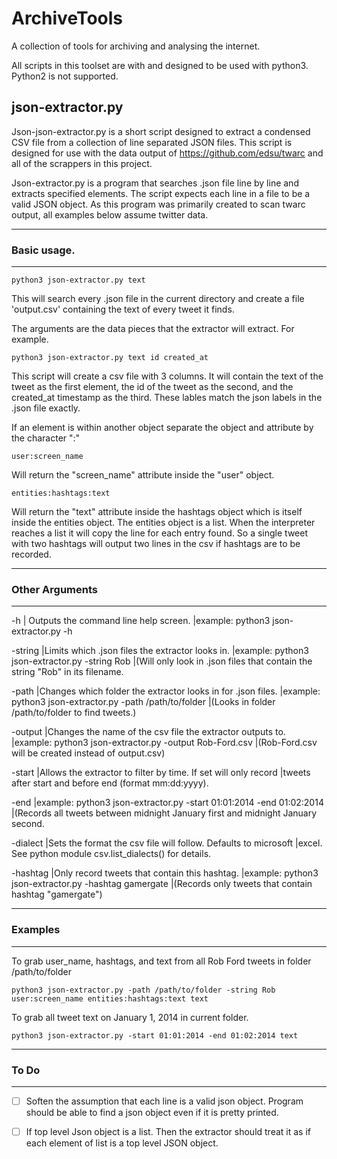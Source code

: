 # ArchiveTools
A collection of tools for archiving and analysing the internet.

All scripts in this toolset are with and designed to be used with python3.
Python2 is not supported.

## json-extractor.py

Json-json-extractor.py is a short script designed to extract a condensed CSV
file from a collection of line separated JSON files. This script is designed
for use with the data output of https://github.com/edsu/twarc and all of the
scrappers in this project.

Json-extractor.py is a program that searches .json file line by line and extracts
specified elements. The script expects each line in a file to be a valid JSON
object. As this program was primarily created to scan twarc output, all examples
below assume twitter data.

------------
### Basic usage.
------------

	python3 json-extractor.py text

This will search every .json file in the current directory and create a file
'output.csv' containing the text of every tweet it finds.

The arguments are the data pieces that the extractor will extract. For example.

	python3 json-extractor.py text id created_at

This script will create a csv file with 3 columns. It will contain the text of
the tweet as the first element, the id of the tweet as the second, and the
created_at timestamp as the third. These lables match the json labels in the
.json file exactly.

If an element is within another object separate the object and attribute by the
character ":"

	user:screen_name

Will return the "screen_name" attribute inside the "user" object.

	entities:hashtags:text

Will return the "text" attribute inside the hashtags object which is itself
inside the entities object. The entities object is a list. When the interpreter
reaches a list it will copy the line for each entry found. So a single tweet
with two hashtags will output two lines in the csv if hashtags are to be recorded.

---------------
### Other Arguments
---------------

-h          | Outputs the command line help screen.
            |example: python3 json-extractor.py -h

-string     |Limits which .json files the extractor looks in.
            |example: python3 json-extractor.py -string Rob
            |(Will only look in .json files that contain the string "Rob" in its filename.

-path       |Changes which folder the extractor looks in for .json files.
            |example: python3 json-extractor.py -path /path/to/folder
            |(Looks in folder /path/to/folder to find tweets.)

-output     |Changes the name of the csv file the extractor outputs to.
            |example: python3 json-extractor.py -output Rob-Ford.csv
            |(Rob-Ford.csv will be created instead of output.csv)

-start      |Allows the extractor to filter by time. If set will only record
            |tweets after start and before end (format mm:dd:yyyy).

-end        |example: python3 json-extractor.py -start 01:01:2014 -end 01:02:2014
            |(Records all tweets between midnight January first and midnight January second.

-dialect    |Sets the format the csv file will follow. Defaults to microsoft
            |excel. See python module csv.list_dialects() for details.

-hashtag    |Only record tweets that contain this hashtag.
            |example: python3 json-extractor.py -hashtag gamergate
            |(Records only tweets that contain hashtag "gamergate")

--------
### Examples
--------

To grab user_name, hashtags, and text from all Rob Ford tweets in folder /path/to/folder

	python3 json-extractor.py -path /path/to/folder -string Rob user:screen_name entities:hashtags:text text

To grab all tweet text on January 1, 2014 in current folder.

	python3 json-extractor.py -start 01:01:2014 -end 01:02:2014 text

--------
### To Do
--------

- [ ] Soften the assumption that each line is a valid json object. Program should be able to find a json object even if it is pretty printed.

- [ ] If top level Json object is a list. Then the extractor should treat it as if each element of list is a top level JSON object.
